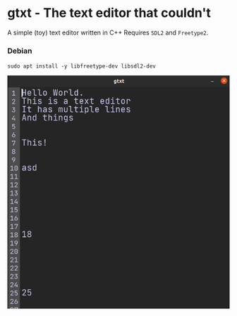 # gtxt - The text editor that couldn't

A simple (toy) text editor written in C++
Requires `SDL2` and `Freetype2`.

### Debian 
```shell
sudo apt install -y libfreetype-dev libsdl2-dev
```

![img.png](docs/gtxt.png)

